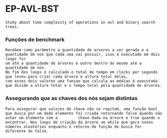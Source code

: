 # EP-AVL-BST
    Study about time complexity of operations in avl and binary search trees.
### Funções de benchmark
    Recebem como parâmetro a quantidade de arvores a ser gerada e a quantidade de nos que cada uma vai possuir, isso é executado em dois loops for 
    um até a quantidade de árvores e outro dentro do mesmo até a quantidade de nós. 
    No fim dos loops é calculado o total de tempo em clocks por segundo que levou para criar cada árvore e altura total delas, 
    com esses dois valores uma funçao que calcula as médias é executada que divide a altura total e o tempo total pela quantidade de árvores.

### Assegurando que as chaves dos nós sejam distintas    
    Para assegurar que valores de chave não se repitam, uma função bool que busca por um dado elemento foi criada retornando false quando não achar um elemento com a         chave dada na árvore e true quando o encontrar. Nos loops de criação da árvore um while que gera novos números aleatórios enquanto o retorno da função de busca for       diferente de false.
 						    
    
